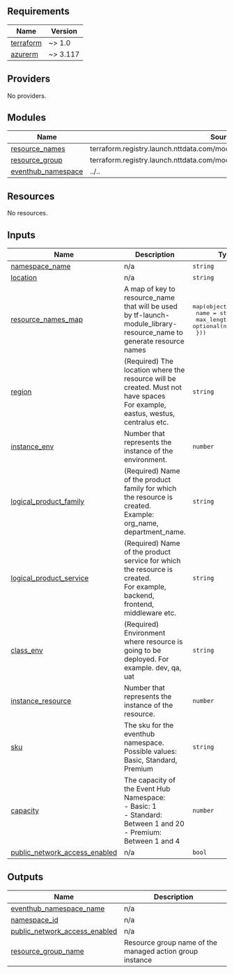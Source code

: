 <!-- BEGINNING OF PRE-COMMIT-TERRAFORM DOCS HOOK -->
## Requirements

| Name | Version |
|------|---------|
| <a name="requirement_terraform"></a> [terraform](#requirement\_terraform) | ~> 1.0 |
| <a name="requirement_azurerm"></a> [azurerm](#requirement\_azurerm) | ~> 3.117 |

## Providers

No providers.

## Modules

| Name | Source | Version |
|------|--------|---------|
| <a name="module_resource_names"></a> [resource\_names](#module\_resource\_names) | terraform.registry.launch.nttdata.com/module_library/resource_name/launch | ~> 2.0 |
| <a name="module_resource_group"></a> [resource\_group](#module\_resource\_group) | terraform.registry.launch.nttdata.com/module_primitive/resource_group/azurerm | ~> 1.0 |
| <a name="module_eventhub_namespace"></a> [eventhub\_namespace](#module\_eventhub\_namespace) | ../.. | n/a |

## Resources

No resources.

## Inputs

| Name | Description | Type | Default | Required |
|------|-------------|------|---------|:--------:|
| <a name="input_namespace_name"></a> [namespace\_name](#input\_namespace\_name) | n/a | `string` | n/a | yes |
| <a name="input_location"></a> [location](#input\_location) | n/a | `string` | n/a | yes |
| <a name="input_resource_names_map"></a> [resource\_names\_map](#input\_resource\_names\_map) | A map of key to resource\_name that will be used by tf-launch-module\_library-resource\_name to generate resource names | <pre>map(object({<br/>    name       = string<br/>    max_length = optional(number, 60)<br/>  }))</pre> | <pre>{<br/>  "resource_group": {<br/>    "max_length": 90,<br/>    "name": "rg"<br/>  }<br/>}</pre> | no |
| <a name="input_region"></a> [region](#input\_region) | (Required) The location where the resource will be created. Must not have spaces<br/>    For example, eastus, westus, centralus etc. | `string` | `"eastus2"` | no |
| <a name="input_instance_env"></a> [instance\_env](#input\_instance\_env) | Number that represents the instance of the environment. | `number` | `0` | no |
| <a name="input_logical_product_family"></a> [logical\_product\_family](#input\_logical\_product\_family) | (Required) Name of the product family for which the resource is created.<br/>    Example: org\_name, department\_name. | `string` | `"launch"` | no |
| <a name="input_logical_product_service"></a> [logical\_product\_service](#input\_logical\_product\_service) | (Required) Name of the product service for which the resource is created.<br/>    For example, backend, frontend, middleware etc. | `string` | `"network"` | no |
| <a name="input_class_env"></a> [class\_env](#input\_class\_env) | (Required) Environment where resource is going to be deployed. For example. dev, qa, uat | `string` | `"dev"` | no |
| <a name="input_instance_resource"></a> [instance\_resource](#input\_instance\_resource) | Number that represents the instance of the resource. | `number` | `0` | no |
| <a name="input_sku"></a> [sku](#input\_sku) | The sku for the eventhub namespace. Possible values: Basic, Standard, Premium | `string` | `"Standard"` | no |
| <a name="input_capacity"></a> [capacity](#input\_capacity) | The capacity of the Event Hub Namespace:<br/>  - Basic: 1<br/>  - Standard: Between 1 and 20<br/>  - Premium: Between 1 and 4 | `number` | `1` | no |
| <a name="input_public_network_access_enabled"></a> [public\_network\_access\_enabled](#input\_public\_network\_access\_enabled) | n/a | `bool` | `true` | no |

## Outputs

| Name | Description |
|------|-------------|
| <a name="output_eventhub_namespace_name"></a> [eventhub\_namespace\_name](#output\_eventhub\_namespace\_name) | n/a |
| <a name="output_namespace_id"></a> [namespace\_id](#output\_namespace\_id) | n/a |
| <a name="output_public_network_access_enabled"></a> [public\_network\_access\_enabled](#output\_public\_network\_access\_enabled) | n/a |
| <a name="output_resource_group_name"></a> [resource\_group\_name](#output\_resource\_group\_name) | Resource group name of the managed action group instance |
<!-- END OF PRE-COMMIT-TERRAFORM DOCS HOOK -->
